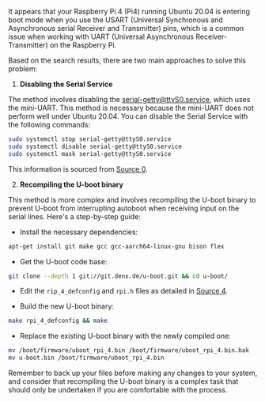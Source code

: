 It appears that your Raspberry Pi 4 (Pi4) running Ubuntu 20.04 is entering boot mode when you use the USART (Universal Synchronous and Asynchronous serial Receiver and Transmitter) pins, which is a common issue when working with UART (Universal Asynchronous Receiver-Transmitter) on the Raspberry Pi.

Based on the search results, there are two main approaches to solve this problem:

1. **Disabling the Serial Service**

The method involves disabling the serial-getty@ttyS0.service, which uses the mini-UART. This method is necessary because the mini-UART does not perform well under Ubuntu 20.04. You can disable the Serial Service with the following commands:

```bash
sudo systemctl stop serial-getty@ttyS0.service
sudo systemctl disable serial-getty@ttyS0.service
sudo systemctl mask serial-getty@ttyS0.service
```
This information is sourced from [Source 0](https://askubuntu.com/questions/1254376/enable-uart-communication-on-pi4-ubuntu-20-04).

2. **Recompiling the U-boot binary**

This method is more complex and involves recompiling the U-boot binary to prevent U-boot from interrupting autoboot when receiving input on the serial lines. Here's a step-by-step guide:

- Install the necessary dependencies:

```bash
apt-get install git make gcc gcc-aarch64-linux-gnu bison flex
```

- Get the U-boot code base:

```bash
git clone --depth 1 git://git.denx.de/u-boot.git && cd u-boot/
```

- Edit the `rip_4_defconfig` and `rpi.h` files as detailed in [Source 4](https://stackoverflow.com/questions/64416496/gps-serial-console-issue-on-ubuntu-20-04-on-raspberry-pi-4).

- Build the new U-boot binary:

```bash
make rpi_4_defconfig && make
```

- Replace the existing U-boot binary with the newly compiled one:

```bash
mv /boot/firmware/uboot_rpi_4.bin /boot/firmware/uboot_rpi_4.bin.bak
mv u-boot.bin /boot/firmware/uboot_rpi_4.bin
```

Remember to back up your files before making any changes to your system, and consider that recompiling the U-boot binary is a complex task that should only be undertaken if you are comfortable with the process.
